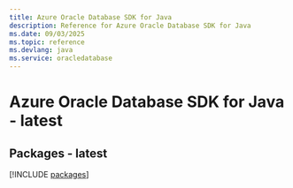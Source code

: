 ```yaml
---
title: Azure Oracle Database SDK for Java
description: Reference for Azure Oracle Database SDK for Java
ms.date: 09/03/2025
ms.topic: reference
ms.devlang: java
ms.service: oracledatabase
---
```

# Azure Oracle Database SDK for Java - latest
## Packages - latest
[!INCLUDE [packages](oracle-database-index.md)]
